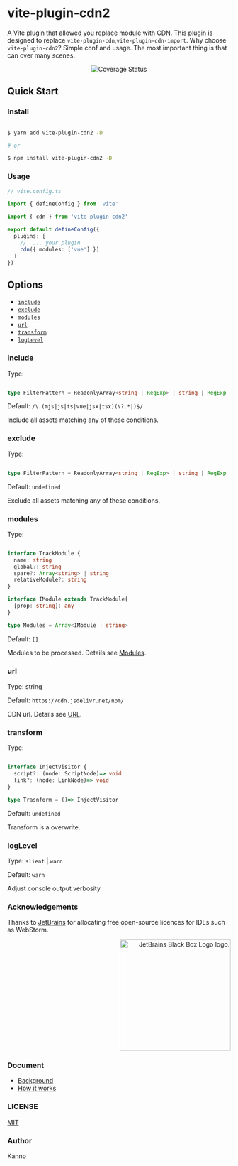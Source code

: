 <h1 aligin="center">vite-plugin-cdn2</h1>

A Vite plugin that allowed you replace module with CDN. This plugin is designed to replace
`vite-plugin-cdn`,`vite-plugin-cdn-import`.
Why choose `vite-plugin-cdn2`? Simple conf and usage. The most important thing is that can over
many scenes.

<p align="center">
<img src="https://img.shields.io/codecov/c/github/nonzzz/vite-plugin-cdn?style=for-the-badge" alt="Coverage Status" />
</p>

## Quick Start

### Install

```bash

$ yarn add vite-plugin-cdn2 -D

# or

$ npm install vite-plugin-cdn2 -D

```

### Usage

```typescript
// vite.config.ts

import { defineConfig } from 'vite'

import { cdn } from 'vite-plugin-cdn2'

export default defineConfig({
  plugins: [
    //  ... your plugin
    cdn({ modules: ['vue'] })
  ]
})
```

## Options

- [`include`](#include)
- [`exclude`](#exclude)
- [`modules`](#modules)
- [`url`](#url)
- [`transform`](#transform)
- [`logLevel`](#logLevel)

### include

Type:

```ts

type FilterPattern = ReadonlyArray<string | RegExp> | string | RegExp | null

```
Default: `/\.(mjs|js|ts|vue|jsx|tsx)(\?.*|)$/`

Include all assets matching any of these conditions.

### exclude

Type:

```ts

type FilterPattern = ReadonlyArray<string | RegExp> | string | RegExp | null

```
Default: `undefined`

Exclude all assets matching any of these conditions.

### modules

Type:

```ts

interface TrackModule {
  name: string
  global?: string
  spare?: Array<string> | string 
  relativeModule?: string
}

interface IModule extends TrackModule{
  [prop: string]: any
}

type Modules = Array<IModule | string>

```
Default: `[]`

Modules to be processed. Details see [Modules](./docs/Modules.md).

### url

Type: string

Default: `https://cdn.jsdelivr.net/npm/`

CDN url. Details see [URL](./docs/URL.md).

### transform

Type: 

```ts

interface InjectVisitor {
  script?: (node: ScriptNode)=> void
  link?: (node: LinkNode)=> void
}

type Trasnform = ()=> InjectVisitor

```

Default: `undefined`

Transform is a overwrite.

### logLevel 

Type: `slient` | `warn`

Default: `warn`

Adjust console output verbosity

### Acknowledgements

Thanks to [JetBrains](https://www.jetbrains.com/) for allocating free open-source licences for IDEs such as WebStorm.

<p align="right">
<img width="250px" height="250px" src="https://resources.jetbrains.com/storage/products/company/brand/logos/jb_square.png" alt="JetBrains Black Box Logo logo.">
</p>


### Document

- [Background](./docs/Background.md)
- [How it works](./docs/How-it-works.md)

### LICENSE

[MIT](./LICENSE)

### Author

Kanno

